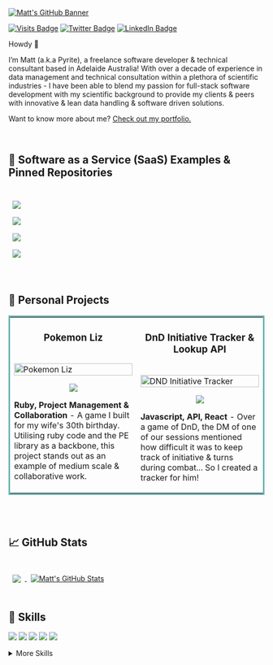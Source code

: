 [![Matt's GitHub Banner](https://github.com/Pyr1te/Pyr1te/blob/main/assets/coverPicture.JPG)](https://MatthewDunn.dev)

[![Visits Badge](https://badges.pufler.dev/visits/pyr1te/pyr1te)](https://MatthewDunn.dev)
[![Twitter Badge](https://img.shields.io/badge/Twitter-Profile-informational?style=flat&logo=twitter&logoColor=white&color=1CA2F1)](https://twitter.com/Pyrite____)
[![LinkedIn Badge](https://img.shields.io/badge/LinkedIn-Profile-informational?style=flat&logo=linkedin&logoColor=white&color=0D76A8)](https://www.linkedin.com/in/matthew-dunn-9364a0110/)

Howdy 👋

I’m Matt (a.k.a Pyrite), a freelance software developer & technical consultant based in Adelaide Australia! With over a decade of experience in data management and technical consultation within a plethora of scientific industries - I have been able to blend my passion for full-stack software development with my scientific background to provide my clients & peers with innovative & lean data handling & software driven solutions. 

Want to know more about me? [Check out my portfolio.](https://MatthewDunn.dev)

<br>

## 📌 Software as a Service (SaaS) Examples & Pinned Repositories

<br>

<a href="https://github.com/Pyr1te/CodeWars">
  <img align="center" style="margin:0.5rem" src="https://github-readme-stats.vercel.app/api/pin/?username=pyr1te&repo= Javascript-CodeWars&title_color=ffffff&text_color=c9cacc&icon_color=4AB197&bg_color=1A2B34" />
</a>

<br>

<a href="https://github.com/Pyr1te/Pokemon-Liz">
  <img align="center" style="margin:0.5rem" src="https://github-readme-stats.vercel.app/api/pin/?username=pyr1te&repo=Pokemon-Liz&title_color=ffffff&text_color=c9cacc&icon_color=4AB197&bg_color=1A2B34" />
</a>

<br>

<a href="https://github.com/Pyr1te/SaaS-Example-BV-PC-Parse-Script">
  <img align="center" style="margin:0.5rem" src="https://github-readme-stats.vercel.app/api/pin/?username=pyr1te&repo=SaaS-Example-BV-PC-Parse-Script&title_color=ffffff&text_color=c9cacc&icon_color=4AB197&bg_color=1A2B34" />
</a>

<br>

<a href="https://github.com/Pyr1te/SaaS-Example-BV-PC-Parse-Script">
  <img align="center" style="margin:0.5rem" src="https://github-readme-stats.vercel.app/api/pin/?username=pyr1te&repo=SaaS-Example-BV-PC-Parse-Script&title_color=ffffff&text_color=c9cacc&icon_color=4AB197&bg_color=1A2B34" />
</a>

<br>
<!-- 
<a href="https://github.com/ENTERREPOHERE"> -->
<!--   <img align="center" style="margin:0.5rem" src="https://github-readme-stats.vercel.app/api/pin/?username=pyr1te&repo=ENTERREPOHERE&title_color=ffffff&text_color=c9cacc&icon_color=4AB197&bg_color=1A2B34" />
</a>

<a href="https://github.com/ENTERREPOHERE"> -->
<!--   <img align="center" style="margin:0.5rem" src="https://github-readme-stats.vercel.app/api/pin/?username=pyr1te&repo=ENTERREPOHERE&title_color=ffffff&text_color=c9cacc&icon_color=4AB197&bg_color=1A2B34" />
</a> -->

<br>
<br>

## 📝 Personal Projects
<table bordercolor="#66b2b2">
  
  <tr>
    <td width="50%" valign="top">
      <h3 align="center">Pokemon Liz</h3>
        <br />
        <a target="_blank" href="https://github.com/Pyr1te/Pokemon-Liz">
            <img src="https://github.com/Pyr1te/Pyr1te/blob/main/assets/pokemonLiz.jpg" width="100%" alt="Pokemon Liz"/>
        </a>
        <br />
        <p align="center">
          
  <a href="https://github.com/Pyr1te/Pokemon-Liz" target="_blank">
    <img src="https://img.shields.io/static/v1?label=|&message=REPO&color=23555f&style=plastic&logo=github&logo-color=white"/>
  </a>  
<!--   <a href="#" target="_blank">
    <img src="https://img.shields.io/static/v1?label=|&message=WEBSITE&color=cdf998&style=plastic&logo=wordpress&logo-color=white"/>
  </a> -->
      </p>
        <p><strong>Ruby, Project Management & Collaboration</strong> - A game I built for my wife's 30th birthday. Utilising ruby code and the PE library as a backbone, this project stands out as an example of medium scale & collaborative work.</p>
    </td>
    <td width="50%" valign="top">
      <h3 align="center">DnD Initiative Tracker & Lookup API</h3>
        <br />
      <a target="_blank" href="#">
            <img src="https://github.com/Pyr1te/Pyr1te/blob/main/assets/DnDimg.jpg" width="100%"  alt="DND Initiative Tracker"/>
        </a>
        <br />
        <p align="center">
          
  <a href="#" target="_blank">
    <img src="https://img.shields.io/static/v1?label=|&message=REPO&color=23555f&style=plastic&logo=github&logo-color=white"/>
  </a>
<!--   <a href="#" target="_blank">
    <img src="https://img.shields.io/static/v1?label=|&message=WEBSITE&color=cdf998&style=plastic&logo=wordpress&logo-color=white"/> -->
  </a>
      </p>
        <p><strong>Javascript, API, React</strong> - Over a game of DnD, the DM of one of our sessions mentioned how difficult it was to keep track of initiative & turns during combat... So I created a tracker for him!</p>
    </td>
  </tr>
  </tr>
</table>



<br>
<br>


## &#x1f4c8; GitHub Stats

<br>

<a href="https://github.com/pyr1te">
  <img align="center" style="margin:0.5rem" src="https://github-readme-stats.vercel.app/api/top-langs/?username=pyr1te&hide=html,css&title_color=ffffff&text_color=c9cacc&icon_color=4AB197&bg_color=1A2B34" />
</a>

<a href="https://github.com/pyr1te">
  <img align="center" style="margin:0.5rem" src="https://github-readme-stats.vercel.app/api?username=pyr1te&show_icons=true&line_height=27&count_private=true&title_color=ffffff&text_color=c9cacc&icon_color=4AB097&bg_color=1A2B34" alt="Matt's GitHub Stats" />
</a>

<br>
<br>

## 💼 Skills


![](https://img.shields.io/badge/Code-React-informational?style=flat&logo=react&logoColor=white&color=4AB197)
![](https://img.shields.io/badge/Code-JavaScript-informational?style=flat&logo=JavaScript&logoColor=white&color=4AB197)
![](https://img.shields.io/badge/Code-TypeScript-informational?style=flat&logo=TypeScript&logoColor=white&color=4AB197)
![](https://img.shields.io/badge/Code-MongoDB-informational?style=flat&logo=MongoDB&logoColor=white&color=4AB197)
![](https://img.shields.io/badge/Code-MySQL-informational?style=flat&logo=MySQL&logoColor=white&color=4AB197)

<details>
<summary>More Skills</summary>
<br>

![](https://img.shields.io/badge/Style-CSS-informational?style=flat&logo=css3&logoColor=white&color=4AB197)
![](https://img.shields.io/badge/Style-Sass-informational?style=flat&logo=Sass&logoColor=white&color=4AB197)

<br>

![](https://img.shields.io/badge/Tools-Netlify-informational?style=flat&logo=netlify&logoColor=white&color=4AB197)
![](https://img.shields.io/badge/Tools-NPM-informational?style=flat&logo=npm&logoColor=white&color=4AB197)
![](https://img.shields.io/badge/Tools-Photoshop-informational?style=flat&logo=Adobe-Photoshop&logoColor=white&color=4AB197)
![](https://img.shields.io/badge/Tools-GitHub-informational?style=flat&logo=GitHub&logoColor=white&color=4AB197)

</details>
